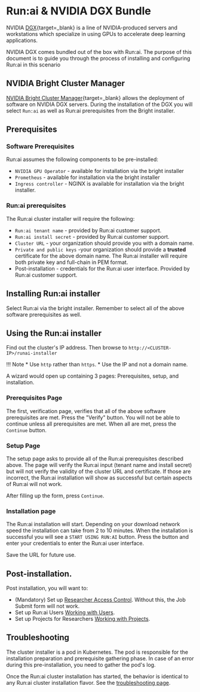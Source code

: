 <!-- DGX Bundle -->
# Run:ai & NVIDIA DGX Bundle


NVIDIA [DGX](https://www.nvidia.com/en-us/data-center/dgx-systems/){target=_blank} is a line of NVIDIA-produced servers and workstations which specialize in using GPUs to accelerate deep learning applications.

NVIDIA DGX comes bundled out of the box with Run:ai. The purpose of this document is to guide you through the process of installing and configuring Run:ai in this scenario


## NVIDIA Bright Cluster Manager

[NVIDIA Bright Cluster Manager](https://www.nvidia.com/en-us/data-center/bright-cluster-manager/){target=_blank} allows the deployment of software on NVIDIA DGX servers. During the installation of the DGX you will select `Run:ai` as well as Run:ai prerequisites from the Bright installer.

## Prerequisites 

### Software Prerequisites

Run:ai assumes the following components to be pre-installed:

* `NVIDIA GPU Operator` - available for installation via the bright installer
* `Prometheus` - available for installation via the bright installer
* `Ingress controller` - NGINX is available for installation via the bright installer. 


###  Run:ai prerequisites 

The Run:ai cluster installer will require the following:

* `Run:ai tenant name` - provided by Run:ai customer support.
* `Run:ai install secret` - provided by Run:ai customer support.
* `Cluster URL` - your organization should provide you with a domain name.
* `Private and public keys` -your organization should provide a __trusted__ certificate for the above domain name. The Run:ai installer will require both private key and full-chain in PEM format. 
* Post-installation - credentials for the Run:ai user interface. Provided by Run:ai customer support.
## Installing Run:ai installer

Select Run:ai via the bright installer. Remember to select all of the above software prerequisites as well. 

## Using the Run:ai installer

Find out the cluster's IP address. Then browse to `http://<CLUSTER-IP>/runai-installer` 

!!! Note
    * Use `http` rather than `https`.
    * Use the IP and not a domain name.

A wizard would open up containing 3 pages: Prerequisites, setup, and installation. 


### Prerequisites Page

The first, verification page, verifies that all of the above software prerequisites are met. Press the "Verify" button. You will not be able to continue unless all prerequisites are met. When all are met, press the `Continue` button. 

### Setup Page

The setup page asks to provide all of the Run:ai prerequisites described above. The page will verify the Run:ai input (tenant name and install secret) but will not verify the validity of the cluster URL and certificate. If those are incorrect, the Run:ai installation will show as successful but certain aspects of Run:ai will not work. 

After filling up the form, press `Continue`. 

### Installation page

The Run:ai installation will start. Depending on your download network speed the installation can take from 2 to 10 minutes. When the installation is successful you will see a `START USING RUN:AI` button. Press the button and enter your credentials to enter the Run:ai user interface. 

Save the URL for future use. 


## Post-installation. 

Post installation, you will want to:

* (Mandatory) Set up [Researcher Access Control](../authentication/researcher-authentication.md). Without this, the Job Submit form will not work. 
* Set up Run:ai Users [Working with Users](../../admin-ui-setup/admin-ui-users.md).
* Set up Projects for Researchers [Working with Projects](../../admin-ui-setup/project-setup.md).

## Troubleshooting

The cluster installer is a pod in Kubernetes. The pod is responsible for the installation preparation and prerequisite gathering phase. In case of an error during this pre-installation, you need to gather the pod's log. 

Once the Run:ai cluster installation has started, the behavior is identical to any Run:ai cluster installation flavor. See the [troubleshooting page](../../troubleshooting/troubleshooting.md).
